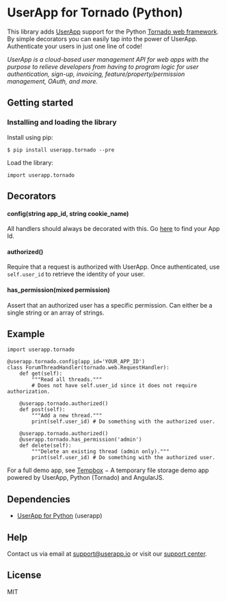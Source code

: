 # UserApp for Tornado (Python)

This library adds [UserApp](https://www.userapp.io/) support for the Python [Tornado web framework](http://www.tornadoweb.org/en/stable/). By simple decorators you can easily tap into the power of UserApp. Authenticate your users in just one line of code!

*UserApp is a cloud-based user management API for web apps with the purpose to relieve developers from having to program logic for user authentication, sign-up, invoicing, feature/property/permission management, OAuth, and more.*

## Getting started

### Installing and loading the library

Install using pip:

    $ pip install userapp.tornado --pre

Load the library:

    import userapp.tornado
    
## Decorators

#### config(string app_id, string cookie_name)

All handlers should always be decorated with this. Go [here](https://help.userapp.io/customer/portal/articles/1322336-how-do-i-find-my-app-id-) to find your App Id.

#### authorized()

Require that a request is authorized with UserApp. Once authenticated, use `self.user_id` to retrieve the identity of your user.

#### has_permission(mixed permission)

Assert that an authorized user has a specific permission. Can either be a single string or an array of strings.

## Example

    import userapp.tornado

    @userapp.tornado.config(app_id='YOUR_APP_ID')
    class ForumThreadHandler(tornado.web.RequestHandler):
        def get(self):
            """Read all threads."""
            # Does not have self.user_id since it does not require authorization.
            
        @userapp.tornado.authorized()
        def post(self):
            """Add a new thread."""
            print(self.user_id) # Do something with the authorized user.
            
        @userapp.tornado.authorized()
        @userapp.tornado.has_permission('admin')
        def delete(self):
            """Delete an existing thread (admin only)."""
            print(self.user_id) # Do something with the authorized user.

For a full demo app, see [Tempbox](https://github.com/userapp-io/tempbox-python-angularjs) − A temporary file storage demo app powered by UserApp, Python (Tornado) and AngularJS.

## Dependencies

* [UserApp for Python](https://github.com/userapp-io/userapp-python) (userapp)

## Help

Contact us via email at support@userapp.io or visit our [support center](https://help.userapp.io).

## License

MIT
